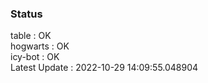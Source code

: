 ### Status


table : OK  
hogwarts : OK  
icy-bot : OK  
Latest Update : 2022-10-29 14:09:55.048904
